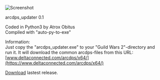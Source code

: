 ![Screenshot](https://i.imgur.com/ylGohW6.png)

arcdps_updater 0.1  
  
Coded in Python3 by Atrox Obitus  
Compiled with "auto-py-to-exe"  
  
Information:  
Just copy the "arcdps_updater.exe" to your "Guild Wars 2"-directory and run it.
It will download the common arcdps-files from this URL: [www.deltaconnected.com/arcdps/x64/](https://www.deltaconnected.com/arcdps/x64/)  
  
[Download](https://github.com/AtroxObitus/arcdps_updater/releases/latest) lastest release.
